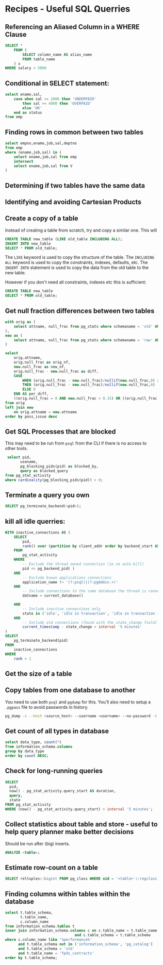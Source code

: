 # Recipes - Useful SQL Querries

## Referencing an Aliased Column in a WHERE Clause
```sql
SELECT *
    FROM (
        SELECT column_name AS alias_name
        FROM table_name
    ) x
WHERE salary < 5000
```

## Conditional in SELECT statement:
```sql
select ename,sal,
    case when sal <= 2000 then 'UNDERPAID'
        then sal >= 4000 then 'OVERPAID'
        else 'OK'
    end as status
from emp
```

## Finding rows in common between two tables
```sql
select empno,ename,job,sal,deptno
from emp
where (ename,job,sal) in (
    select ename,job,sal from emp
    intersect
    select ename,job,sal from V
)
```

## Determining if two tables have the same data


## Identifying and avoiding Cartesian Products


## Create a copy of a table
Instead of creating a table from scratch, try and copy a similar one. This will 
```sql
CREATE TABLE new_table (LIKE old_table INCLUDING ALL);
INSERT INTO new_table
SELECT * FROM old_table; 
```
The `LIKE` keyword is used to copy the structure of the table. 
The `INCLUDING ALL` keyword is used to copy the constraints, indexes, defaults, etc. 
The `INSERT INTO` statement is used to copy the data from the old table to the new table.

However if you don't need all constraints, indexes etc this is sufficient:
```sql
CREATE TABLE new_table
SELECT * FROM old_table; 
```

## Get null fraction differences between two tables
```sql
with orig as (
    select attname, null_frac from pg_stats where schemaname = 'std' AND tablename = 'a133_general'
),
new as (
    select attname, null_frac from pg_stats where schemaname = 'raw' AND tablename = 'general'
)

select 
    orig.attname,
    orig.null_frac as orig_nf,
    new.null_frac as new_nf,
    orig.null_frac - new.null_frac as diff,
    CASE
        WHEN (orig.null_frac - new.null_frac)/nullif(new.null_frac,0) is not null
        THEN (orig.null_frac - new.null_frac)/nullif(new.null_frac,0)
        ELSE 0
    END AS per_diff,
    ((orig.null_frac = 0 AND new.null_frac > 0.15) OR ((orig.null_frac - new.null_frac)/nullif(new.null_frac,0) > 0.15)) AND (new.null_frac > 0.05) as poss_issue
from orig
left join new
    on orig.attname = new.attname
order by poss_issue desc
```

## Get SQL Processes that are blocked
This may need to be run from `psql` from the CLI if there is no access to other tools.
```sql
 select pid,
       usename,
       pg_blocking_pids(pid) as blocked_by,
       query as blocked_query
from pg_stat_activity
where cardinality(pg_blocking_pids(pid)) > 0;
```
## Terminate a query you own
```sql
SELECT pg_terminate_backend(<pid>);
```

## kill all idle querries:
```sql
WITH inactive_connections AS (
    SELECT
        pid,
        rank() over (partition by client_addr order by backend_start ASC) as rank
    FROM 
        pg_stat_activity
    WHERE
        -- Exclude the thread owned connection (ie no auto-kill)
        pid <> pg_backend_pid( )
    AND
        -- Exclude known applications connections
        application_name !~ '(?:psql)|(?:pgAdmin.+)'
    AND
        -- Include connections to the same database the thread is connected to
        datname = current_database() 

    AND
        -- Include inactive connections only
        state in ('idle', 'idle in transaction', 'idle in transaction (aborted)', 'disabled') 
    AND
        -- Include old connections (found with the state_change field)
        current_timestamp - state_change > interval '5 minutes' 
)
SELECT
    pg_terminate_backend(pid)
FROM
    inactive_connections 
WHERE
    rank > 1
```


## Get the size of a table

## Copy tables from one database to another
You need to use both `psql` and `pgdump` for this.
You'll also need to setup a `.pgpass` file to avoid passwords in history. 
```bash
pg_dump -s --host <source_host> --username <username> --no-password -t <schema.table>  <source_db> | psql --host <target_host> --username <username> --no-password <target_db>
```

## Get count of all types in database
```sql
select data_type, count(*) 
from information_schema.columns 
group by data_type
order by count DESC;
```

## Check for long-running queries
```sql
SELECT	
  pid,	
  now() - pg_stat_activity.query_start AS duration,	
  query,	
  state	
FROM pg_stat_activity	
WHERE (now() - pg_stat_activity.query_start) > interval '5 minutes';
```

## Collect statistics about table and store - useful to help query planner make better decisions
Should be run after (big) inserts.
```sql
ANALYZE <table>;
```

## Estimate row-count on a table
```sql
SELECT reltuples::bigint FROM pg_class WHERE oid = '<table>'::regclass; 
```

## Finding columns within tables within the database
```sql
select t.table_schema,
       t.table_name,
	   c.column_name
from information_schema.tables t
inner join information_schema.columns c on c.table_name = t.table_name
                                and c.table_schema = t.table_schema
where c.column_name like '%performance%'
      and t.table_schema not in ('information_schema', 'pg_catalog')
      and t.table_schema = 'std'  
	  and t.table_name = 'fpds_contracts'
order by t.table_schema;
```


